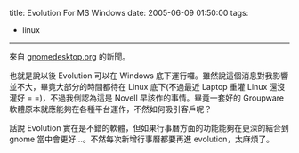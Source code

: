 title: Evolution For MS Windows
date: 2005-06-09 01:50:00
tags: 
- linux
---

來自 [gnomedesktop.org](http://gnomedesktop.org/node/2278) 的新聞。

也就是說以後 Evolution 可以在 Windows 底下運行囉。雖然說這個消息對我影響並不大，畢竟大部分的時間都待在 Linux 底下(不過最近 Laptop 重灌 Linux 還沒灌好 = =)，不過我倒認為這是 Novell 早該作的事情。畢竟一套好的 Groupware 軟體原本就應能夠在各種平台運作，不然如何吸引客戶呢？

話說 Evolution 實在是不錯的軟體，但如果行事曆方面的功能能夠在更深的結合到 gnome 當中會更好…。不然每次新增行事曆都要再進 evolution，太麻煩了。